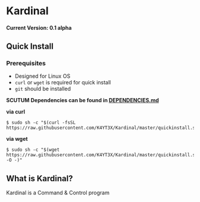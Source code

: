 # Kardinal

#### Current Version: 0.1 alpha

## Quick Install
### Prerequisites
* Designed for Linux OS
* `curl` or `wget` is required for quick install
* `git` should be installed

**SCUTUM Dependencies can be found in [DEPENDENCIES.md](https://github.com/K4YT3X/Kardinal/blob/master/README.md)**

**via curl**
~~~~
$ sudo sh -c "$(curl -fsSL https://raw.githubusercontent.com/K4YT3X/Kardinal/master/quickinstall.sh)"
~~~~

**via wget**
~~~~
$ sudo sh -c "$(wget https://raw.githubusercontent.com/K4YT3X/Kardinal/master/quickinstall.sh -O -)"
~~~~


## What is Kardinal?
Kardinal is a Command & Control program 